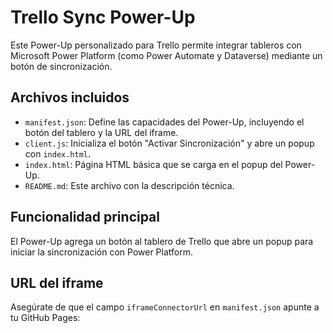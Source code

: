 # Trello Sync Power-Up

Este Power-Up personalizado para Trello permite integrar tableros con Microsoft Power Platform (como Power Automate y Dataverse) mediante un botón de sincronización.

## Archivos incluidos

- `manifest.json`: Define las capacidades del Power-Up, incluyendo el botón del tablero y la URL del iframe.
- `client.js`: Inicializa el botón "Activar Sincronización" y abre un popup con `index.html`.
- `index.html`: Página HTML básica que se carga en el popup del Power-Up.
- `README.md`: Este archivo con la descripción técnica.

## Funcionalidad principal

El Power-Up agrega un botón al tablero de Trello que abre un popup para iniciar la sincronización con Power Platform.

## URL del iframe

Asegúrate de que el campo `iframeConnectorUrl` en `manifest.json` apunte a tu GitHub Pages:

